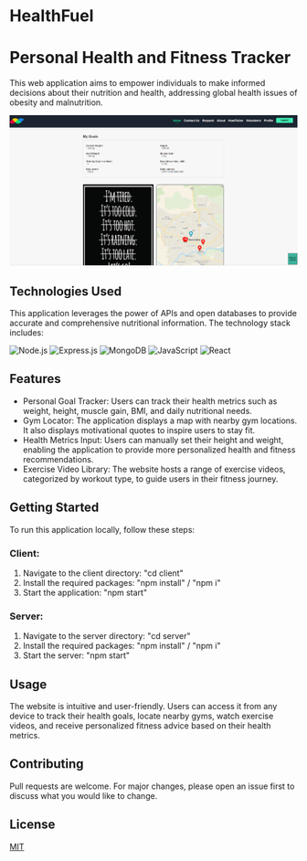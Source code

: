 # HealthFuel

# Personal Health and Fitness Tracker

This web application aims to empower individuals to make informed decisions about their nutrition and health, addressing global health issues of obesity and malnutrition.

![Screenshot of the app](./client/src/components/images/Screenshot.png)

## Technologies Used

This application leverages the power of APIs and open databases to provide accurate and comprehensive nutritional information. The technology stack includes:

<p>
  <img alt="Node.js" src="https://img.shields.io/badge/-Node.js-43853D?style=flat-square&logo=Node.js&logoColor=white"/>
  <img alt="Express.js" src="https://img.shields.io/badge/-Express.js-404D59?style=flat-square"/>
  <img alt="MongoDB" src ="https://img.shields.io/badge/MongoDB-%234ea94b.svg?style=flat-square&logo=mongodb&logoColor=white"/>
  <img alt="JavaScript" src="https://img.shields.io/badge/-JavaScript-F7DF1E?style=flat-square&logo=javascript&logoColor=black"/>
  <img alt="React" src="https://img.shields.io/badge/-React-61DAFB?style=flat-square&logo=react&logoColor=white"/>
</p>

## Features

- Personal Goal Tracker:  Users can track their health metrics such as weight, height, muscle gain, BMI, and daily nutritional needs.
- Gym Locator: The application displays a map with nearby gym locations. It also displays motivational quotes to inspire users to stay fit.
- Health Metrics Input: Users can manually set their height and weight, enabling the application to provide more personalized health and fitness recommendations.
- Exercise Video Library: The website hosts a range of exercise videos, categorized by workout type, to guide users in their fitness journey.

## Getting Started

To run this application locally, follow these steps:

### Client:

1. Navigate to the client directory: "cd client"
2. Install the required packages: "npm install" / "npm i"
3. Start the application: "npm start"

### Server:

1. Navigate to the server directory: "cd server"
2. Install the required packages: "npm install" / "npm i"
3. Start the server: "npm start"

## Usage

The website is intuitive and user-friendly. Users can access it from any device to track their health goals, locate nearby gyms, watch exercise videos, and receive personalized fitness advice based on their health metrics.

## Contributing

Pull requests are welcome. For major changes, please open an issue first to discuss what you would like to change.

## License

[MIT](https://choosealicense.com/licenses/mit/)
